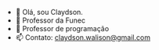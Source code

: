 - 👋 Olá, sou Claydson.
- 👀 Professor da Funec
- 🌱 Professor de programação 
- 📫 Contato: claydson.walison@gmail.com

